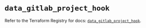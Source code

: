 # `data_gitlab_project_hook`

Refer to the Terraform Registry for docs: [`data_gitlab_project_hook`](https://registry.terraform.io/providers/gitlabhq/gitlab/16.7.0/docs/data-sources/project_hook).
